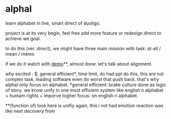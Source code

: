 # alphal
learn alphabet in live, smart direct of duoligo. 


project is at its very begin, feel free add more feature or redesign direct to achieve we goal.  


to do this (ver. direct), we might have three main mission with task: at-all / mean / memo

if we do it watch with [demo](git.com)**, almost done. let's talk about alignment. 


why excited : $, general efficient*, time limit, do had ppl do this, this are not complex task, leading software even do worst that push back. that's why alphal only focus on alphabet.
*general efficient: brake culture done as logic of story. we know unify in one most efficient system like english n alphabet + humam rights + imporve togher 
focus: on english n alphabet.


**(function of) look here is unifiy again, this i not had emotion reaction was like next decovery from  


